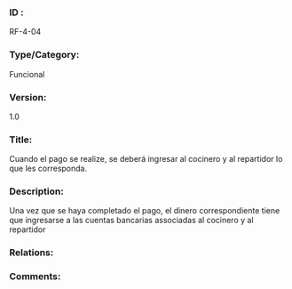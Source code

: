 ### ID : 
RF-4-04

### Type/Category:
Funcional

### Version:
1.0

### Title:
Cuando el pago se realize, se deberá ingresar al cocinero y al repartidor lo que les corresponda.

### Description:
Una vez que se haya completado el pago, el dinero correspondiente tiene que ingresarse a las cuentas bancarias associadas al cocinero y al repartidor

### Relations:


### Comments:
